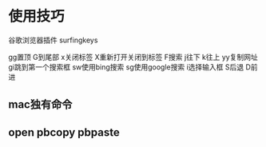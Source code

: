 # 使用技巧

谷歌浏览器插件 surfingkeys


gg置顶
G到尾部
x关闭标签
X重新打开关闭到标签
F搜索
j往下
k往上
yy复制网址
gi跳到第一个搜索框
sw使用bing搜索
sg使用google搜索
i选择输入框
S后退
D前进




## mac独有命令

## open pbcopy pbpaste
